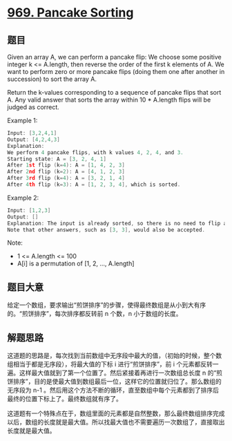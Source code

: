 # [969. Pancake Sorting](https://leetcode.com/problems/pancake-sorting/)

## 题目

Given an array A, we can perform a pancake flip: We choose some positive integer k <= A.length, then reverse the order of the first k elements of A.  We want to perform zero or more pancake flips (doing them one after another in succession) to sort the array A.

Return the k-values corresponding to a sequence of pancake flips that sort A.  Any valid answer that sorts the array within 10 * A.length flips will be judged as correct.

Example 1:

```c
Input: [3,2,4,1]
Output: [4,2,4,3]
Explanation: 
We perform 4 pancake flips, with k values 4, 2, 4, and 3.
Starting state: A = [3, 2, 4, 1]
After 1st flip (k=4): A = [1, 4, 2, 3]
After 2nd flip (k=2): A = [4, 1, 2, 3]
After 3rd flip (k=4): A = [3, 2, 1, 4]
After 4th flip (k=3): A = [1, 2, 3, 4], which is sorted. 
```

Example 2:

```c
Input: [1,2,3]
Output: []
Explanation: The input is already sorted, so there is no need to flip anything.
Note that other answers, such as [3, 3], would also be accepted.
```

Note:

- 1 <= A.length <= 100
- A[i] is a permutation of [1, 2, ..., A.length]

## 题目大意

给定一个数组，要求输出“煎饼排序”的步骤，使得最终数组是从小到大有序的。“煎饼排序”，每次排序都反转前 n 个数，n 小于数组的长度。

## 解题思路

这道题的思路是，每次找到当前数组中无序段中最大的值，（初始的时候，整个数组相当于都是无序段），将最大值的下标 i 进行“煎饼排序”，前 i 个元素都反转一遍。这样最大值就到了第一个位置了。然后紧接着再进行一次数组总长度 n 的“煎饼排序”，目的是使最大值到数组最后一位，这样它的位置就归位了。那么数组的无序段为 n-1 。然后用这个方法不断的循环，直至数组中每个元素都到了排序后最终的位置下标上了。最终数组就有序了。

这道题有一个特殊点在于，数组里面的元素都是自然整数，那么最终数组排序完成以后，数组的长度就是最大值。所以找最大值也不需要遍历一次数组了，直接取出长度就是最大值。
